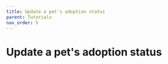 ```yaml
---
title: Update a pet's adoption status
parent: Tutorials
nav_order: 5
---
```


# Update a pet's adoption status
